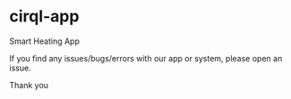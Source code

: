 # cirql-app
Smart Heating App

If you find any issues/bugs/errors with our app or system, please open an issue.

Thank you
